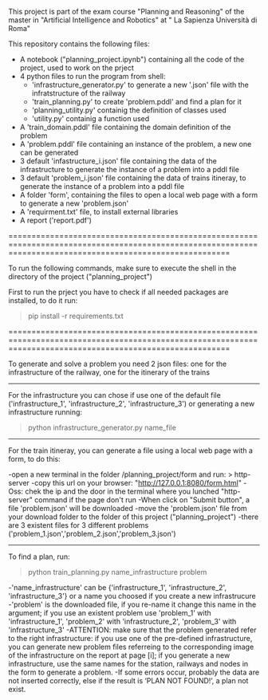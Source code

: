 This project is part of the exam course "Planning and Reasoning" of the master in "Artificial Intelligence and Robotics" at " La Sapienza Università di Roma"

This repository contains the following files:
- A notebook ("planning_project.ipynb") containing all the code of the project, used to work on the prject
- 4 python files to run the program from shell:
	- 'infrastructure_generator.py' to generate a new '.json' file with the infratstructure of the railway
	- 'train_planning.py' to create 'problem.pddl' and find a plan for it
	- 'planning_utility.py' containig the definition of classes used
	- 'utility.py' containig a function used 
- A 'train_domain.pddl' file containing the domain definition of the problem
- A 'problem.pddl' file containing an instance of the problem, a new one can be generated
- 3 default 'infastructure_i.json' file containing the data of the infrastructure to generate the instance of a problem into a pddl file
- 3 default 'problem_i.json' file containing the data of trains itineray, to generate the instance of a problem into a pddl file
- A folder 'form', containing the files to open a local web page with a form to generate a new 'problem.json'
- A 'requirment.txt' file, to install external libraries
- A report ('report.pdf')

============================================================================================================================================================

To run the following commands, make sure to execute the shell in the directory of the project ("planning_project")

First to run the prject you have to check if all needed packages are installed, to do it run:

>pip install -r requirements.txt

============================================================================================================================================================

To generate and solve a problem you need 2 json files: one for the infrastructure of the railway, one for the itinerary of the trains

-------------------------------------------------------------------------------------------------------------------------------------------------------------

For the infrastructure you can chose if use one of the default file ('infrastructure_1', 'infrastructure_2', 'infrastructure_3') or
generating a new infrastructure running:

>python infrastructure_generator.py name_file

-------------------------------------------------------------------------------------------------------------------------------------------------------------

For the train itineray, you can generate a file using a local web page with a form, to do this:

-open a new terminal in the folder /planning_project/form and run: > http-server
-copy this url on your browser: "http://127.0.0.1:8080/form.html"
-Oss: chek the ip and the door in the terminal where you lunched "http-server" command if the page don't run
-When click on "Submit button", a file 'problem.json' will be downloaded
-move the 'problem.json' file from your download folder to the folder of this project ("planning_project")
-there are 3 existent files for 3 different problems ('problem_1.json','problem_2.json','problem_3.json')

-------------------------------------------------------------------------------------------------------------------------------------------------------------

To find a plan, run:

>python train_planning.py name_infrastructure problem

-'name_infrastructure' can be {'infrastructure_1', 'infrastructure_2', 'infrastructure_3'} or a name you choosed if you create a new infrastrucure
-'problem' is the downloaded file, if you re-name it change this name in the argument; if you use an existent problem use 'problem_1' with 'infrastructure_1',
 'problem_2' with 'infrastructure_2', 'problem_3' with 'infrastructure_3'
-ATTENTION: make sure that the problem generated refer to the right infrastructure: if you use one of the pre-defined infrastructure, you can generate new
 problem files referreing to the corresponding image of the infrastructure on the report at page [i]; if you generate a new infrastructure, use the same names
 for the station, railways and nodes in the form to generate a problem.
-If some errors occur, probably the data are not inserted correctly, else if the result is ‘PLAN NOT FOUND!’, a plan not exist.

